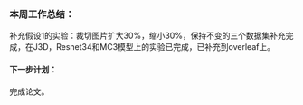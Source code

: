 ### 本周工作总结：

补充假设1的实验：裁切图片扩大30%，缩小30%，保持不变的三个数据集补充完成，在J3D，Resnet34和MC3模型上的实验已完成，已补充到overleaf上。

#### 下一步计划：

完成论文。
